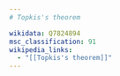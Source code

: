 ```yaml
---
# Topkis's theorem

wikidata: Q7824894
msc_classification: 91
wikipedia_links:
  - "[[Topkis's theorem]]"
---
```

